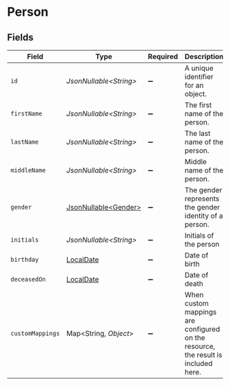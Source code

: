 # Person


## Fields

| Field                                                                             | Type                                                                              | Required                                                                          | Description                                                                       | Example                                                                           |
| --------------------------------------------------------------------------------- | --------------------------------------------------------------------------------- | --------------------------------------------------------------------------------- | --------------------------------------------------------------------------------- | --------------------------------------------------------------------------------- |
| `id`                                                                              | *JsonNullable\<String>*                                                           | :heavy_minus_sign:                                                                | A unique identifier for an object.                                                | 12345                                                                             |
| `firstName`                                                                       | *JsonNullable\<String>*                                                           | :heavy_minus_sign:                                                                | The first name of the person.                                                     | Elon                                                                              |
| `lastName`                                                                        | *JsonNullable\<String>*                                                           | :heavy_minus_sign:                                                                | The last name of the person.                                                      | Musk                                                                              |
| `middleName`                                                                      | *JsonNullable\<String>*                                                           | :heavy_minus_sign:                                                                | Middle name of the person.                                                        | D.                                                                                |
| `gender`                                                                          | [JsonNullable\<Gender>](../../models/components/Gender.md)                        | :heavy_minus_sign:                                                                | The gender represents the gender identity of a person.                            | male                                                                              |
| `initials`                                                                        | *JsonNullable\<String>*                                                           | :heavy_minus_sign:                                                                | Initials of the person                                                            | EM                                                                                |
| `birthday`                                                                        | [LocalDate](https://docs.oracle.com/javase/8/docs/api/java/time/LocalDate.html)   | :heavy_minus_sign:                                                                | Date of birth                                                                     | 2000-08-12                                                                        |
| `deceasedOn`                                                                      | [LocalDate](https://docs.oracle.com/javase/8/docs/api/java/time/LocalDate.html)   | :heavy_minus_sign:                                                                | Date of death                                                                     | 2000-08-12                                                                        |
| `customMappings`                                                                  | Map\<String, *Object*>                                                            | :heavy_minus_sign:                                                                | When custom mappings are configured on the resource, the result is included here. |                                                                                   |